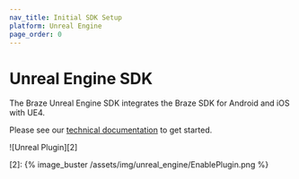 ```yaml
---
nav_title: Initial SDK Setup
platform: Unreal Engine
page_order: 0
---
```


# Unreal Engine SDK

The Braze Unreal Engine SDK integrates the Braze SDK for Android and iOS with UE4.

Please see our [technical documentation][1] to get started.

![Unreal Plugin][2]

[1]: https://github.com/braze-inc/braze-unreal-sdk
[2]: {% image_buster /assets/img/unreal_engine/EnablePlugin.png %}